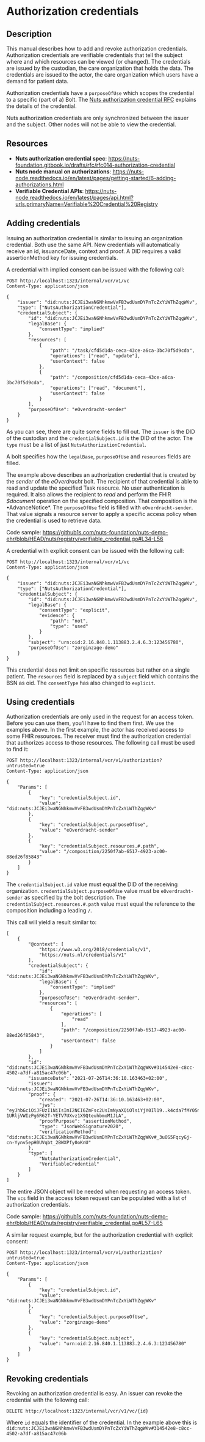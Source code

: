 # Authorization credentials

## Description

This manual describes how to add and revoke authorization credentials.
Authorization credentials are verifiable credentials that tell the subject where and which resources can be viewed (or changed).
The credentials are issued by the custodian, the care organization that holds the data.
The credentials are issued to the actor, the care organization which users have a demand for patient data.

Authorization credentials have a `purposeOfUse` which scopes the credential to a specific (part of a) Bolt.
The [Nuts authorization credential RFC](https://nuts-foundation.gitbook.io/drafts/rfc/rfc014-authorization-credential) explains the details of the credential.

Nuts authorization credentials are only synchronized between the issuer and the subject. 
Other nodes will not be able to view the credential.

## Resources

- **Nuts authorization credential spec**: https://nuts-foundation.gitbook.io/drafts/rfc/rfc014-authorization-credential
- **Nuts node manual on authorizations**: https://nuts-node.readthedocs.io/en/latest/pages/getting-started/6-adding-authorizations.html
- **Verifiable Credential APIs**: https://nuts-node.readthedocs.io/en/latest/pages/api.html?urls.primaryName=Verifiable%20Credential%20Registry

## Adding credentials

Issuing an authorization credential is similar to issuing an organization credential. Both use the same API. New credentials will automatically receive an id, issuanceDate, context and proof. A DID requires a valid assertionMethod key for issuing credentials.

A credential with implied consent can be issued with the following call:

```http request
POST http://localhost:1323/internal/vcr/v1/vc
Content-Type: application/json

{
    "issuer": "did:nuts:JCJEi3waNGNhkmwVvFB3wdUsmDYPnTcZxYiWThZqgWKv",
    "type": ["NutsAuthorizationCredential"],
    "credentialSubject": {
        "id": "did:nuts:JCJEi3waNGNhkmwVvFB3wdUsmDYPnTcZxYiWThZqgWKv",
        "legalBase": {
            "consentType": "implied"
        },
        "resources": [
            {
                "path": "/task/cfd5d1da-ceca-43ce-a6ca-3bc70f5d9cda",
                "operations": ["read", "update"],
                "userContext": false
            },
            {
                "path": "/composition/cfd5d1da-ceca-43ce-a6ca-3bc70f5d9cda",
                "operations": ["read", "document"],
                "userContext": false
            }
        ],
        "purposeOfUse": "eOverdracht-sender"
    }
}
```
As you can see, there are quite some fields to fill out.
The `issuer` is the DID of the custodian and the `credentialSubject.id` is the DID of the actor.
The `type` must be a list of just `NutsAuthorizationCredential`.

A bolt specifies how the `legalBase`, `purposeOfUse` and `resources` fields are filled.

The example above describes an authorization credential that is created by the *sender* of the *eOverdracht* bolt.
The recipient of that credential is able to read and update the specified Task resource.
No user authentication is required.
It also allows the recipient to *read* and perform the FHIR *$document* operation on the specified composition.
That composition is the •AdvanceNotice*.
The `purposeOfUse` field is filled with `eOverdracht-sender`. 
That value signals a resource server to apply a specific access policy when the credential is used to retrieve data.

Code sample: https://github1s.com/nuts-foundation/nuts-demo-ehr/blob/HEAD/nuts/registry/verifiable_credential.go#L34-L56

A credential with explicit consent can be issued with the following call:

```http request
POST http://localhost:1323/internal/vcr/v1/vc
Content-Type: application/json

{
    "issuer": "did:nuts:JCJEi3waNGNhkmwVvFB3wdUsmDYPnTcZxYiWThZqgWKv",
    "type": ["NutsAuthorizationCredential"],
    "credentialSubject": {
        "id": "did:nuts:JCJEi3waNGNhkmwVvFB3wdUsmDYPnTcZxYiWThZqgWKv",
        "legalBase": {
            "consentType": "explicit",
            "evidence": {
                "path": "not",
                "type": "used"
            }
        },
        "subject": "urn:oid:2.16.840.1.113883.2.4.6.3:123456780",
        "purposeOfUse": "zorginzage-demo"
    }
}
```

This credential does not limit on specific resources but rather on a single patient. 
The `resources` field is replaced by a `subject` field which contains the BSN as oid.
The `consentType` has also changed to `explicit`.

## Using credentials

Authorization credentials are only used in the request for an access token.
Before you can use them, you'll have to find them first.
We use the examples above.
In the first example, the actor has received access to some FHIR resources. 
The receiver must find the authorization credential that authorizes access to those resources.
The following call must be used to find it:

```http request
POST http://localhost:1323/internal/vcr/v1/authorization?untrusted=true
Content-Type: application/json

{
    "Params": [
        {
            "key": "credentialSubject.id",
            "value": "did:nuts:JCJEi3waNGNhkmwVvFB3wdUsmDYPnTcZxYiWThZqgWKv"
        },
        {
            "key": "credentialSubject.purposeOfUse",
            "value": "eOverdracht-sender"
        },
        {
            "key": "credentialSubject.resources.#.path",
            "value": "/composition/2250f7ab-6517-4923-ac00-88ed26f85843"
        }
    ]
}
```

The `credentialSubject.id` value must equal the DID of the receiving organization.
`credentialSubject.purposeOfUse` value must be `eOverdracht-sender` as specified by the bolt description.
The `credentialSubject.resources.#.path` value must equal the reference to the composition including a leading `/`.

This call will yield a result similar to:

```
[
    {
        "@context": [
            "https://www.w3.org/2018/credentials/v1",
            "https://nuts.nl/credentials/v1"
        ],
        "credentialSubject": {
            "id": "did:nuts:JCJEi3waNGNhkmwVvFB3wdUsmDYPnTcZxYiWThZqgWKv",
            "legalBase": {
                "consentType": "implied"
            },
            "purposeOfUse": "eOverdracht-sender",
            "resources": [
                {
                    "operations": [
                        "read"
                    ],
                    "path": "/composition/2250f7ab-6517-4923-ac00-88ed26f85843",
                    "userContext": false
                }
            ]
        },
        "id": "did:nuts:JCJEi3waNGNhkmwVvFB3wdUsmDYPnTcZxYiWThZqgWKv#314542e8-c8cc-4502-a7df-a815ac47c06b",
        "issuanceDate": "2021-07-26T14:36:10.163463+02:00",
        "issuer": "did:nuts:JCJEi3waNGNhkmwVvFB3wdUsmDYPnTcZxYiWThZqgWKv",
        "proof": {
            "created": "2021-07-26T14:36:10.163463+02:00",
            "jws": "eyJhbGciOiJFUzI1NiIsImI2NCI6ZmFsc2UsImNyaXQiOlsiYjY0Il19..k4cda7fMY05mnp4gsNJ3hNExjsSz3mqymyo4xJWkbb9-1URljVWIzPg6R62T-YETV7UXvz1X9QteuhbmoM1JLA",
            "proofPurpose": "assertionMethod",
            "type": "JsonWebSignature2020",
            "verificationMethod": "did:nuts:JCJEi3waNGNhkmwVvFB3wdUsmDYPnTcZxYiWThZqgWKv#_3uOS5FqcyGj-cn-Yynv5epH0UVqbt_2BWXPfy0oKnU"
        },
        "type": [
            "NutsAuthorizationCredential",
            "VerifiableCredential"
        ]
    }
]
```

The entire JSON object will be needed when requesting an access token.
The `vcs` field in the access token request can be populated with a list of authorization credentials. 

Code sample: https://github1s.com/nuts-foundation/nuts-demo-ehr/blob/HEAD/nuts/registry/verifiable_credential.go#L57-L65

A similar request example, but for the authorization credential with explicit consent:

```http request
POST http://localhost:1323/internal/vcr/v1/authorization?untrusted=true
Content-Type: application/json

{
    "Params": [
        {
            "key": "credentialSubject.id",
            "value": "did:nuts:JCJEi3waNGNhkmwVvFB3wdUsmDYPnTcZxYiWThZqgWKv"
        },
        {
            "key": "credentialSubject.purposeOfUse",
            "value": "zorginzage-demo"
        },
        {
            "key": "credentialSubject.subject",
            "value": "urn:oid:2.16.840.1.113883.2.4.6.3:123456780"
        }
    ]
}
```

## Revoking credentials

Revoking an authorization credential is easy. An issuer can revoke the credential with the following call:

```http request
DELETE http://localhost:1323/internal/vcr/v1/vc/{id}
```

Where `id` equals the identifier of the credential. In the example above this is `did:nuts:JCJEi3waNGNhkmwVvFB3wdUsmDYPnTcZxYiWThZqgWKv#314542e8-c8cc-4502-a7df-a815ac47c06b`
